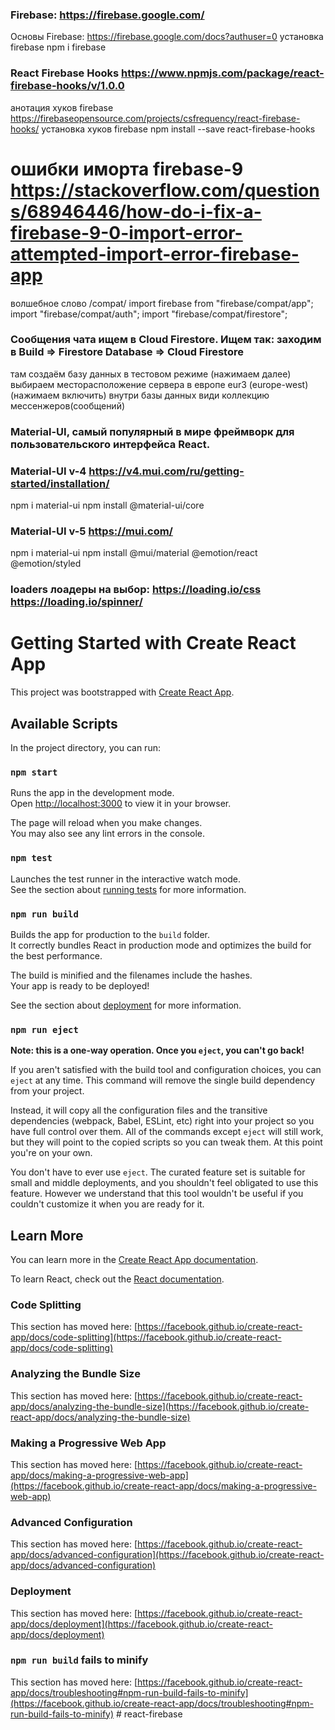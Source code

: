 ### Firebase: https://firebase.google.com/

Основы Firebase: https://firebase.google.com/docs?authuser=0
установка firebase npm i firebase

### React Firebase Hooks https://www.npmjs.com/package/react-firebase-hooks/v/1.0.0

анотация хуков firebase https://firebaseopensource.com/projects/csfrequency/react-firebase-hooks/
установка хуков firebase npm install --save react-firebase-hooks

# ошибки иморта firebase-9 https://stackoverflow.com/questions/68946446/how-do-i-fix-a-firebase-9-0-import-error-attempted-import-error-firebase-app

волшебное слово /compat/
import firebase from "firebase/compat/app";
import "firebase/compat/auth";
import "firebase/compat/firestore";

### Сообщения чата ищем в Cloud Firestore. Ищем так: заходим в Build => Firestore Database => Cloud Firestore

там создаём базу данных в тестовом режиме (нажимаем далее)
выбираем месторасположение сервера в европе eur3 (europe-west) (нажимаем включить)
внутри базы данных види коллекцию мессенжеров(сообщений)

### Material-UI, самый популярный в мире фреймворк для пользовательского интерфейса React.

### Material-UI v-4 https://v4.mui.com/ru/getting-started/installation/

npm i material-ui
npm install @material-ui/core

### Material-UI v-5 https://mui.com/

npm i material-ui
npm install @mui/material @emotion/react @emotion/styled

### loaders лоадеры на выбор: https://loading.io/css https://loading.io/spinner/

# Getting Started with Create React App

This project was bootstrapped with [Create React App](https://github.com/facebook/create-react-app).

## Available Scripts

In the project directory, you can run:

### `npm start`

Runs the app in the development mode.\
Open [http://localhost:3000](http://localhost:3000) to view it in your browser.

The page will reload when you make changes.\
You may also see any lint errors in the console.

### `npm test`

Launches the test runner in the interactive watch mode.\
See the section about [running tests](https://facebook.github.io/create-react-app/docs/running-tests) for more information.

### `npm run build`

Builds the app for production to the `build` folder.\
It correctly bundles React in production mode and optimizes the build for the best performance.

The build is minified and the filenames include the hashes.\
Your app is ready to be deployed!

See the section about [deployment](https://facebook.github.io/create-react-app/docs/deployment) for more information.

### `npm run eject`

**Note: this is a one-way operation. Once you `eject`, you can't go back!**

If you aren't satisfied with the build tool and configuration choices, you can `eject` at any time. This command will remove the single build dependency from your project.

Instead, it will copy all the configuration files and the transitive dependencies (webpack, Babel, ESLint, etc) right into your project so you have full control over them. All of the commands except `eject` will still work, but they will point to the copied scripts so you can tweak them. At this point you're on your own.

You don't have to ever use `eject`. The curated feature set is suitable for small and middle deployments, and you shouldn't feel obligated to use this feature. However we understand that this tool wouldn't be useful if you couldn't customize it when you are ready for it.

## Learn More

You can learn more in the [Create React App documentation](https://facebook.github.io/create-react-app/docs/getting-started).

To learn React, check out the [React documentation](https://reactjs.org/).

### Code Splitting

This section has moved here: [https://facebook.github.io/create-react-app/docs/code-splitting](https://facebook.github.io/create-react-app/docs/code-splitting)

### Analyzing the Bundle Size

This section has moved here: [https://facebook.github.io/create-react-app/docs/analyzing-the-bundle-size](https://facebook.github.io/create-react-app/docs/analyzing-the-bundle-size)

### Making a Progressive Web App

This section has moved here: [https://facebook.github.io/create-react-app/docs/making-a-progressive-web-app](https://facebook.github.io/create-react-app/docs/making-a-progressive-web-app)

### Advanced Configuration

This section has moved here: [https://facebook.github.io/create-react-app/docs/advanced-configuration](https://facebook.github.io/create-react-app/docs/advanced-configuration)

### Deployment

This section has moved here: [https://facebook.github.io/create-react-app/docs/deployment](https://facebook.github.io/create-react-app/docs/deployment)

### `npm run build` fails to minify

This section has moved here: [https://facebook.github.io/create-react-app/docs/troubleshooting#npm-run-build-fails-to-minify](https://facebook.github.io/create-react-app/docs/troubleshooting#npm-run-build-fails-to-minify)
#   r e a c t - f i r e b a s e 
 
 
